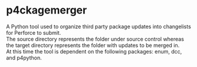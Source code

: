 # p4ckagemerger
A Python tool used to organize third party package updates into changelists for Perforce to submit.  
The source directory represents the folder under source control whereas the target directory represents the folder with updates to be merged in.  
At this time the tool is dependent on the following packages: enum, dcc, and p4python.  
